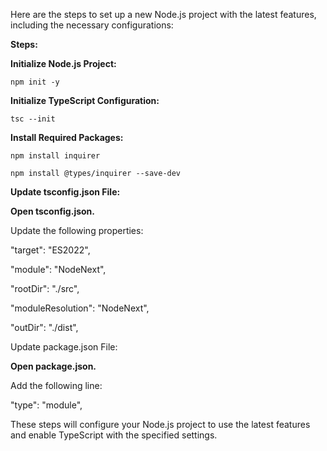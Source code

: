 Here are the steps to set up a new Node.js project with the latest features, including the necessary configurations:

**Steps:**


**Initialize Node.js Project:**

`npm init -y`


**Initialize TypeScript Configuration:**

`tsc --init`


**Install Required Packages:**

`npm install inquirer`

`npm install @types/inquirer --save-dev`

**Update tsconfig.json File:**

**Open tsconfig.json.**

Update the following properties:

"target": "ES2022",


"module": "NodeNext",


"rootDir": "./src",


"moduleResolution": "NodeNext",


"outDir": "./dist",


Update package.json File:

**Open package.json.**

Add the following line:

"type": "module",

These steps will configure your Node.js project to use the latest features and enable TypeScript with the specified settings.
